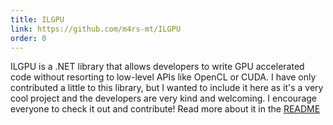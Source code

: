 ```yaml
---
title: ILGPU
link: https://github.com/m4rs-mt/ILGPU
order: 0
---
```


ILGPU is a .NET library that allows developers to write GPU
accelerated code without resorting to low-level APIs like OpenCL or
CUDA. I have only contributed a little to this library, but I wanted
to include it here as it's a very cool project and the developers
are very kind and welcoming. I encourage everyone to check it out
and contribute! Read more about it in the [README](https://github.com/m4rs-mt/ILGPU#readme)
